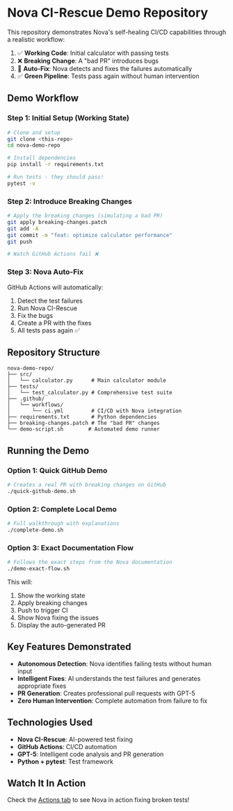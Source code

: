 # Nova CI-Rescue Demo Repository

This repository demonstrates Nova's self-healing CI/CD capabilities through a realistic workflow:

1. ✅ **Working Code**: Initial calculator with passing tests
2. ❌ **Breaking Change**: A "bad PR" introduces bugs
3. 🤖 **Auto-Fix**: Nova detects and fixes the failures automatically
4. ✅ **Green Pipeline**: Tests pass again without human intervention

## Demo Workflow

### Step 1: Initial Setup (Working State)
```bash
# Clone and setup
git clone <this-repo>
cd nova-demo-repo

# Install dependencies
pip install -r requirements.txt

# Run tests - they should pass!
pytest -v
```

### Step 2: Introduce Breaking Changes
```bash
# Apply the breaking changes (simulating a bad PR)
git apply breaking-changes.patch
git add -A
git commit -m "feat: optimize calculator performance"
git push

# Watch GitHub Actions fail ❌
```

### Step 3: Nova Auto-Fix
GitHub Actions will automatically:
1. Detect the test failures
2. Run Nova CI-Rescue
3. Fix the bugs
4. Create a PR with the fixes
5. All tests pass again ✅

## Repository Structure

```
nova-demo-repo/
├── src/
│   └── calculator.py      # Main calculator module
├── tests/
│   └── test_calculator.py # Comprehensive test suite
├── .github/
│   └── workflows/
│       └── ci.yml         # CI/CD with Nova integration
├── requirements.txt       # Python dependencies
├── breaking-changes.patch # The "bad PR" changes
└── demo-script.sh        # Automated demo runner
```

## Running the Demo

### Option 1: Quick GitHub Demo
```bash
# Creates a real PR with breaking changes on GitHub
./quick-github-demo.sh
```

### Option 2: Complete Local Demo
```bash
# Full walkthrough with explanations
./complete-demo.sh
```

### Option 3: Exact Documentation Flow
```bash
# Follows the exact steps from the Nova documentation
./demo-exact-flow.sh
```

This will:
1. Show the working state
2. Apply breaking changes
3. Push to trigger CI
4. Show Nova fixing the issues
5. Display the auto-generated PR

## Key Features Demonstrated

- **Autonomous Detection**: Nova identifies failing tests without human input
- **Intelligent Fixes**: AI understands the test failures and generates appropriate fixes
- **PR Generation**: Creates professional pull requests with GPT-5
- **Zero Human Intervention**: Complete automation from failure to fix

## Technologies Used

- **Nova CI-Rescue**: AI-powered test fixing
- **GitHub Actions**: CI/CD automation
- **GPT-5**: Intelligent code analysis and PR generation
- **Python + pytest**: Test framework

## Watch It In Action

Check the [Actions tab](../../actions) to see Nova in action fixing broken tests!
